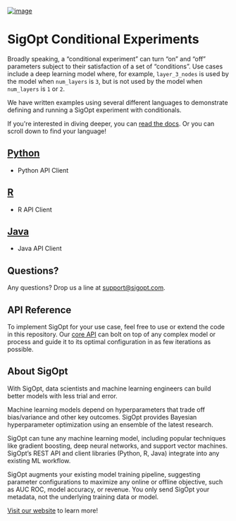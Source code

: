 [![image](https://sigopt.com/static/img/SigOpt_logo_horiz.png?raw=true)](https://sigopt.com)

# SigOpt Conditional Experiments

Broadly speaking, a “conditional experiment” can turn “on” and “off” parameters subject to their satisfaction of a set of “conditions”.
Use cases include a deep learning model where, for example, `layer_3_nodes` is used by the model when `num_layers` is `3`, but is not used by the model when `num_layers` is `1` or `2`.

We have written examples using several different languages to demonstrate defining and running a SigOpt experiment with conditionals.

If you're interested in diving deeper, you can [read the docs](https://sigopt.com/docs/overview/conditionals). Or you can scroll down to find your language!

## [Python](python)
 * Python API Client

## [R](r)
 * R API Client

## [Java](java)
 * Java API Client

## Questions?
Any questions? Drop us a line at [support@sigopt.com](mailto:support@sigopt.com).

## API Reference
To implement SigOpt for your use case, feel free to use or extend the code in this repository. Our [core API](https://sigopt.com/docs) can bolt on top of any complex model or process and guide it to its optimal configuration in as few iterations as possible.

## About SigOpt

With SigOpt, data scientists and machine learning engineers can build better models with less trial and error.

Machine learning models depend on hyperparameters that trade off bias/variance and other key outcomes. SigOpt provides Bayesian hyperparameter optimization using an ensemble of the latest research.

SigOpt can tune any machine learning model, including popular techniques like gradient boosting, deep neural networks, and support vector machines. SigOpt’s REST API and client libraries (Python, R, Java) integrate into any existing ML workflow.

SigOpt augments your existing model training pipeline, suggesting parameter configurations to maximize any online or offline objective, such as AUC ROC, model accuracy, or revenue. You only send SigOpt your metadata, not the underlying training data or model.

[Visit our website](https://sigopt.com) to learn more!
